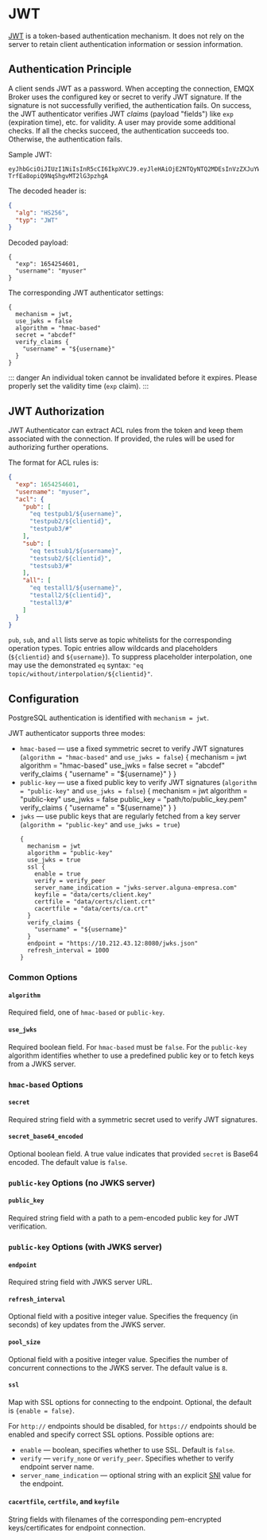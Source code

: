 # JWT

[JWT](https://jwt.io/) is a token-based authentication mechanism. It does not rely on the server to retain client authentication information or session information.

## Authentication Principle

A client sends JWT as a password. When accepting the connection, EMQX Broker uses the configured key or secret to verify
JWT signature. If the signature is not successfully verified, the authentication fails. On success, the JWT authenticator
verifies JWT _claims_ (payload "fields") like `exp` (expiration time), etc. for validity. A user may
provide some additional checks. If all the checks succeed, the authentication succeeds too. Otherwise, the authentication fails.

Sample JWT:
```
eyJhbGciOiJIUzI1NiIsInR5cCI6IkpXVCJ9.eyJleHAiOjE2NTQyNTQ2MDEsInVzZXJuYW1lIjoibXl1c2VyIn0.yi1FSkrLbd9qv4-TrfEa8opiQ9NqShgvMT2lG3pzhgA
```

The decoded header is:
```json
{
  "alg": "HS256",
  "typ": "JWT"
}
```

Decoded payload:
```
{
  "exp": 1654254601,
  "username": "myuser"
}
```

The corresponding JWT authenticator settings:
```hocon
{
  mechanism = jwt,
  use_jwks = false
  algorithm = "hmac-based"
  secret = "abcdef"
  verify_claims {
    "username" = "${username}"
  }
}
```

::: danger
An individual token cannot be invalidated before it expires. Please properly set the validity time (`exp` claim).
:::


## JWT Authorization

JWT Authenticator can extract ACL rules from the token and keep them associated with the connection.
If provided, the rules will be used for authorizing further operations.

The format for ACL rules is:
```json
{
  "exp": 1654254601,
  "username": "myuser",
  "acl": {
    "pub": [
      "eq testpub1/${username}",
      "testpub2/${clientid}",
      "testpub3/#"
    ],
    "sub": [
      "eq testsub1/${username}",
      "testsub2/${clientid}",
      "testsub3/#"
    ],
    "all": [
      "eq testall1/${username}",
      "testall2/${clientid}",
      "testall3/#"
    ]
  }
}
```
`pub`, `sub`, and `all` lists serve as topic whitelists for the corresponding operation types. Topic entries
allow wildcards and placeholders (`${clientid}` and `${username}`). To suppress placeholder interpolation, one may use the
demonstrated `eq` syntax: `"eq topic/without/interpolation/${clientid}"`.

## Configuration

PostgreSQL authentication is identified with `mechanism = jwt`.

JWT authenticator supports three modes:
* `hmac-based` — use a fixed symmetric secret to verify JWT signatures (`algorithm = "hmac-based"` and `use_jwks = false`)
  {
    mechanism = jwt
    algorithm = "hmac-based"
    use_jwks = false
    secret = "abcdef"
    verify_claims {
      "username" = "${username}"
    }
  }
* `public-key` — use a fixed public key to verify JWT signatures (`algorithm = "public-key"` and `use_jwks = false`)
  {
    mechanism = jwt
    algorithm = "public-key"
    use_jwks = false
    public_key = "path/to/public_key.pem"
    verify_claims {
      "username" = "${username}"
    }
  }
* `jwks` — use public keys that are regularly fetched from a key server (`algorithm = "public-key"` and `use_jwks = true`)
  ```
  {
    mechanism = jwt
    algorithm = "public-key"
    use_jwks = true
    ssl {
      enable = true
      verify = verify_peer
      server_name_indication = "jwks-server.alguna-empresa.com"
      keyfile = "data/certs/client.key"
      certfile = "data/certs/client.crt"
      cacertfile = "data/certs/ca.crt"
    }
    verify_claims {
      "username" = "${username}"
    }
    endpoint = "https://10.212.43.12:8080/jwks.json"
    refresh_interval = 1000
  }

### Common Options

#### `algorithm`
Required field, one of `hmac-based` or `public-key`.

#### `use_jwks`

Required boolean field. For `hmac-based` must be `false`. For the `public-key` algorithm
identifies whether to use a predefined public key or to fetch keys from a JWKS server.

### `hmac-based` Options

#### `secret`

Required string field with a symmetric secret used to verify JWT signatures.

#### `secret_base64_encoded`

Optional boolean field. A true value indicates that provided `secret` is Base64 encoded.
The default value is `false`.

### `public-key` Options (no JWKS server)

#### `public_key`

Required string field with a path to a pem-encoded public key for JWT verification.

### `public-key` Options (with JWKS server)

#### `endpoint`

Required string field with JWKS server URL.

#### `refresh_interval`

Optional field with a positive integer value. Specifies the frequency (in seconds) of key updates from the JWKS server.

#### `pool_size`

Optional field with a positive integer value. Specifies the number of concurrent connections to the JWKS server.
The default value is `8`.

#### `ssl`

Map with SSL options for connecting to the endpoint. Optional, the default is `{enable = false}`.

For `http://` endpoints should be disabled, for `https://` endpoints should be enabled and specify correct SSL options.
Possible options are:
* `enable` — boolean, specifies whether to use SSL. Default is `false`.
* `verify` — `verify_none` or `verify_peer`. Specifies whether to verify endpoint server name.
* `server_name_indication` — optional string with an explicit [SNI](wikipedia.org/wiki/Server_Name_Indication) value for the endpoint.

#### `cacertfile`, `certfile`, and `keyfile`
String fields with filenames of the corresponding pem-encrypted keys/certificates for endpoint connection.

